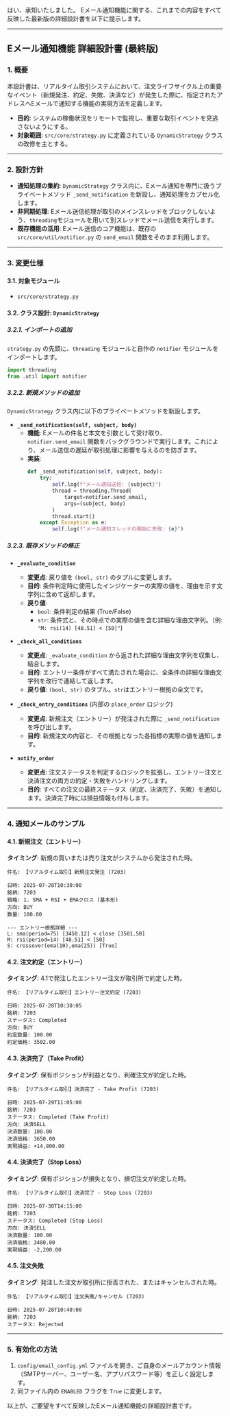 はい、承知いたしました。
Eメール通知機能に関する、これまでの内容をすべて反映した最新版の詳細設計書を以下に提示します。

-----

## Eメール通知機能 詳細設計書 (最終版)

### 1\. 概要

本設計書は、リアルタイム取引システムにおいて、注文ライフサイクル上の重要なイベント（新規発注、約定、失敗、決済など）が発生した際に、指定されたアドレスへEメールで通知する機能の実現方法を定義します。

  * **目的**: システムの稼働状況をリモートで監視し、重要な取引イベントを見逃さないようにする。
  * **対象範囲**: `src/core/strategy.py` に定義されている `DynamicStrategy` クラスの改修を主とする。

-----

### 2\. 設計方針

  * **通知処理の集約**: `DynamicStrategy` クラス内に、Eメール通知を専門に扱うプライベートメソッド `_send_notification` を新設し、通知処理をカプセル化します。
  * **非同期処理**: Eメール送信処理が取引のメインスレッドをブロックしないよう、`threading`モジュールを用いて別スレッドでメール送信を実行します。
  * **既存機能の活用**: Eメール送信のコア機能は、既存の `src/core/util/notifier.py` の `send_email` 関数をそのまま利用します。

-----

### 3\. 変更仕様

#### 3.1. 対象モジュール

  * `src/core/strategy.py`

#### 3.2. クラス設計: `DynamicStrategy`

##### 3.2.1. インポートの追加

`strategy.py` の先頭に、`threading` モジュールと自作の `notifier` モジュールをインポートします。

```python
import threading
from .util import notifier
```

##### 3.2.2. 新規メソッドの追加

`DynamicStrategy` クラス内に以下のプライベートメソッドを新設します。

  * **`_send_notification(self, subject, body)`**
      * **機能**: Eメールの件名と本文を引数として受け取り、`notifier.send_email` 関数をバックグラウンドで実行します。これにより、メール送信の遅延が取引処理に影響を与えるのを防ぎます。
      * **実装**:
        ```python
        def _send_notification(self, subject, body):
            try:
                self.log(f"メール通知送信: {subject}")
                thread = threading.Thread(
                    target=notifier.send_email,
                    args=(subject, body)
                )
                thread.start()
            except Exception as e:
                self.log(f"メール通知スレッドの開始に失敗: {e}")
        ```

##### 3.2.3. 既存メソッドの修正

  * **`_evaluate_condition`**

      * **変更点**: 戻り値を `(bool, str)` のタプルに変更します。
      * **目的**: 条件判定時に使用したインジケーターの実際の値を、理由を示す文字列に含めて返却します。
      * **戻り値**:
          * `bool`: 条件判定の結果 (True/False)
          * `str`: 条件式と、その時点での実際の値を含む詳細な理由文字列。（例: `"M: rsi(14) [48.51] < [50]"`)

  * **`_check_all_conditions`**

      * **変更点**: `_evaluate_condition` から返された詳細な理由文字列を収集し、結合します。
      * **目的**: エントリー条件がすべて満たされた場合に、全条件の詳細な理由文字列を改行で連結して返します。
      * **戻り値**: `(bool, str)` のタプル。`str`はエントリー根拠の全文です。

  * **`_check_entry_conditions`** (内部の `place_order` ロジック)

      * **変更点**: 新規注文（エントリー）が発注された際に `_send_notification` を呼び出します。
      * **目的**: 新規注文の内容と、その根拠となった各指標の実際の値を通知します。

  * **`notify_order`**

      * **変更点**: 注文ステータスを判定するロジックを拡張し、エントリー注文と決済注文の両方の約定・失敗をハンドリングします。
      * **目的**: すべての注文の最終ステータス（約定、決済完了、失敗）を通知します。決済完了時には損益情報も付与します。

-----

### 4\. 通知メールのサンプル

#### 4.1. 新規注文（エントリー）

**タイミング**: 新規の買いまたは売り注文がシステムから発注された時。

```
件名: 【リアルタイム取引】新規注文発注 (7203)

日時: 2025-07-28T10:30:00
銘柄: 7203
戦略: 1. SMA + RSI + EMAクロス (基本形)
方向: BUY
数量: 100.00

--- エントリー根拠詳細 ---
L: sma(period=75) [3450.12] < close [3501.50]
M: rsi(period=14) [48.51] < [50]
S: crossover(ema(10),ema(25)) [True]
```

#### 4.2. 注文約定（エントリー）

**タイミング**: 4.1で発注したエントリー注文が取引所で約定した時。

```
件名: 【リアルタイム取引】エントリー注文約定 (7203)

日時: 2025-07-28T10:30:05
銘柄: 7203
ステータス: Completed
方向: BUY
約定数量: 100.00
約定価格: 3502.00
```

#### 4.3. 決済完了（Take Profit）

**タイミング**: 保有ポジションが利益となり、利確注文が約定した時。

```
件名: 【リアルタイム取引】決済完了 - Take Profit (7203)

日時: 2025-07-29T11:05:00
銘柄: 7203
ステータス: Completed (Take Profit)
方向: 決済SELL
決済数量: 100.00
決済価格: 3650.00
実現損益: +14,800.00
```

#### 4.4. 決済完了（Stop Loss）

**タイミング**: 保有ポジションが損失となり、損切注文が約定した時。

```
件名: 【リアルタイム取引】決済完了 - Stop Loss (7203)

日時: 2025-07-30T14:15:00
銘柄: 7203
ステータス: Completed (Stop Loss)
方向: 決済SELL
決済数量: 100.00
決済価格: 3480.00
実現損益: -2,200.00
```

#### 4.5. 注文失敗

**タイミング**: 発注した注文が取引所に拒否された、またはキャンセルされた時。

```
件名: 【リアルタイム取引】注文失敗/キャンセル (7203)

日時: 2025-07-28T10:40:00
銘柄: 7203
ステータス: Rejected
```

-----

### 5\. 有効化の方法

1.  `config/email_config.yml` ファイルを開き、ご自身のメールアカウント情報（SMTPサーバー、ユーザー名、アプリパスワード等）を正しく設定します。
2.  同ファイル内の `ENABLED` フラグを `True` に変更します。

以上が、ご要望をすべて反映したEメール通知機能の詳細設計書です。